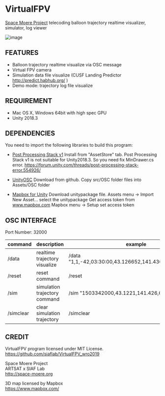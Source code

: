 VirtualFPV
===
[Space Moere Project](http://space-moere.org) telecoding balloon trajectory realtime visualizer, simulator, log viewer

![image](demo.gif)

## FEATURES

- Balloon trajectory realtime visualize via OSC message
- Virtual FPV camera
- Simulation data file visualize (CUSF Landing Predictor http://predict.habhub.org/ )
- Demo mode: trajectory log file visualize

## REQUIREMENT

- Mac OS X, Windows 64bit with high spec GPU
- Unity 2018.3

## DEPENDENCIES

You need to import the following libraries to build this program:

- [Post Processing Stack v1](https://assetstore.unity.com/packages/essentials/post-processing-stack-83912)
Install from "AssetStore" tab.
Post Processing Stack v1 is not suitable for Unity2018.3.
So you need fix MinDrawer.cs error.
https://forum.unity.com/threads/post-processing-stack-error.554926/

- [UnityOSC](https://github.com/jorgegarcia/UnityOSC)
Download from github.
Copy src/OSC folder files into Assets/OSC folder

- [Mapbox for Unity](https://www.mapbox.com/unity/)
Download unitypackage file.
Assets menu -> Import New Asset...
select the unitypackage
Get access token from www.mapbox.com
Mapbox menu -> Setup
set access token

## OSC INTERFACE

Port Number: 32000

| command | description | example |
----|----|----
| /data | realtime trajectory visualize | /data "1,1,-42,03:30:00,43.126652,141.430371,6M,\x00\r\n" |
| /reset | reset command | /reset |
| /sim | simulation trajectory command | /sim "1503342000,43.1221,141.426,62" |
| /simclear | clear simulation trajectory | /simclear |

## CREDIT
VirtualFPV program licensed under MIT License.  
https://github.com/siaflab/VirtualFPV_wro2019

Space Moere Project  
ARTSAT x SIAF Lab  
http://space-moere.org

3D map licensed by
Mapbox  
https://www.mapbox.com/
